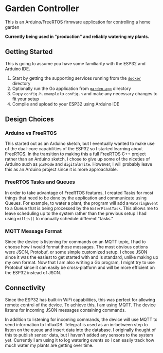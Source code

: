 # Garden Controller

This is an Arduino/FreeRTOS firmware application for controlling a home garden

**Currently being used in "production" and reliably watering my plants.**


## Getting Started
This is going to assume you have some familiarity with the ESP32 and Arduino IDE. 
1. Start by getting the supporting services running from the [`docker`](../docker) directory
2. Optionally run the Go application from [`garden-app`](../garden-app) directory
3. Copy `config.h.example` to `config.h` and make any necessary changes to fit your setup
4. Compile and upload to your ESP32 using Arduino IDE


## Design Choices

### Arduino vs FreeRTOS
This started out as an Arduino sketch, but I eventually wanted to make use of the dual-core capabilities of the ESP32 so I started learning about FreeRTOS. In the transition to making this a full FreeRTOS C++ project rather than an Arduino sketch, I chose to give up some of the niceties of Arduino such as `pinMode` and `digitalWrite`. However, I will probably leave this as an Arduino project since it is more approachable.


### FreeRTOS Tasks and Queues
In order to take advantage of FreeRTOS features, I created Tasks for most things that need to be done by the application and communicate using Queues. For example, to water a plant, the program will add a `WateringEvent` to a Queue that is being processed by the `WaterPlantTask`. This allows me to leave scheduling up to the system rather than the previous setup I had using `millis()` to manually schedule different "tasks." 


### MQTT Message Format
Since the device is listening for commands on an MQTT topic, I had to choose how i would format those messages. The most obvious options were JSON, Protobuf, or some simple customized setup. I chose JSON since it was the easiest to get started with and is standard, unlike making up my own format. Now that I am also writing a Go program, I might try to use Protobuf since it can easily be cross-platform and will be more efficient on the ESP32 instead of JSON.


## Connectivity
Since the ESP32 has built-in WiFi capabilities, this was perfect for allowing remote control of the device. To achieve this, I am using MQTT. The device listens for incoming JSON messages containing commands. 

In addition to listening for incoming commands, the device will use MQTT to send information to InfluxDB. Telegraf is used as an in-between step to listen on the queue and insert data into the database. I originally thought of this to publish sensor data, but I haven't added any sensors to the system yet. Currently I am using it to log watering events so I can easily track how much water my plants are getting over time.
